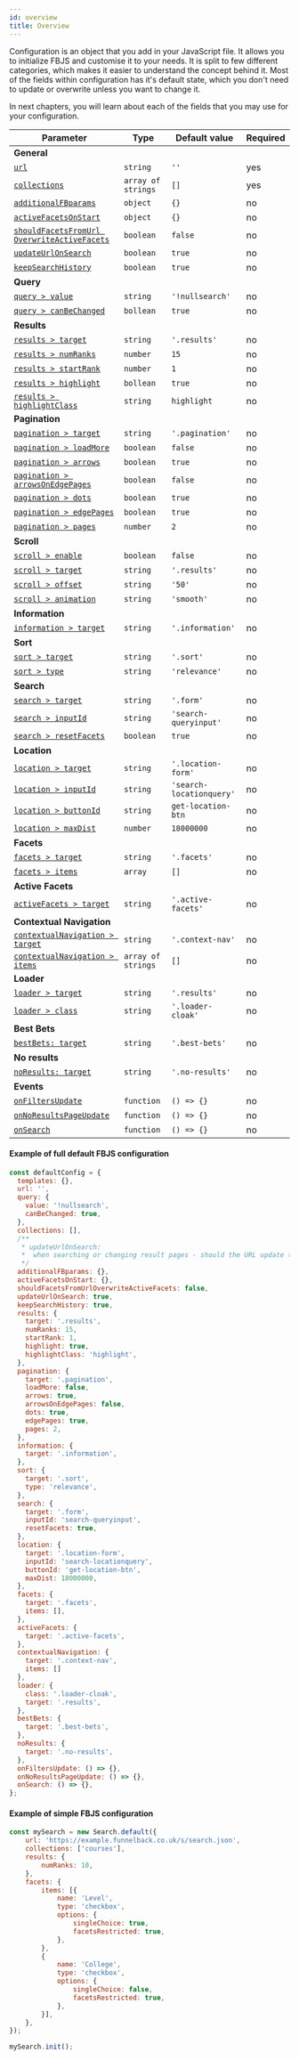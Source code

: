 ```yaml
---
id: overview
title: Overview
---
```


Configuration is an object that you add in your JavaScript file. It allows you to initialize FBJS and customise it to your needs. It is split to few different categories, which makes it easier to understand the concept behind it. Most of the fields within configuration has it's default state, which you don't need to update or overwrite unless you want to change it.

In next chapters, you will learn about each of the fields that you may use for your configuration.

| Parameter 	  | Type 	     | Default value 	| Required 	|
|-------------	|----------- |--------------	|----------	|
| **General** | | | |
| [`url`](1-configuration-1-general.md#url-funnelback-url)         | `string` | `''`        	    | yes       |
| [`collections`](1-configuration-1-general.md#collections-funnelback-collection) | `array of strings` | `[]`   | yes       |
| [`additionalFBparams`](1-configuration-1-general.md#additionalfbparams-additional-parameters) | `object`   | `{}`          | no        |
| [`activeFacetsOnStart`](1-configuration-1-general.md#activefacetsonstart-active-facets-on-start) | `object`   | `{}`          | no        |
| [`shouldFacetsFromUrl OverwriteActiveFacets`](1-configuration-1-general.md#shouldfacetsfromurloverwriteactivefacets-active-facets-priority) | `boolean`   | `false`          | no        |
| [`updateUrlOnSearch`](1-configuration-1-general.md#updateurlonsearch-update-url-after-new-search) | `boolean`   | `true`          | no        |
| [`keepSearchHistory`](1-configuration-1-general.md#keepsearchhistory-keep-history-of-search-in-browser) | `boolean`   | `true`          | no        |
| **Query** | | | |
| [`query > value`](1-configuration-2-query.md#value-value-of-query)         | `string` | `'!nullsearch'`        	    | no       |
| [`query > canBeChanged`](1-configuration-2-query.md#canbechanged-can-the-query-be-changed) | `bollean` | `true`   | no       |
| **Results** | | | |
| [`results > target`](1-configuration-3-results.md#target-location-of-results-in-dom)         | `string` | `'.results'`        	    | no       |
| [`results > numRanks`](1-configuration-3-results.md#numranks-number-of-results-per-page) | `number` | `15`   | no       |
| [`results > startRank`](1-configuration-3-results.md#startrank-starting-search-result) | `number` | `1`   | no       |
| [`results > highlight`](1-configuration-3-results.md#highlight-highlight-query-in-search-results) | `bollean` | `true`   | no       |
| [`results > highlightClass`](1-configuration-3-results.md#highlightclass-class-for-highlight-span) | `string` | `highlight`   | no       |
| **Pagination** | | | |
| [`pagination > target`](1-configuration-4-pagination.md#target-location-of-results-in-dom)         | `string` | `'.pagination'`        	    | no       |
| [`pagination > loadMore`](1-configuration-4-pagination.md#loadmore-change-loading-type-to-load-more) | `boolean` | `false`   | no       |
| [`pagination > arrows`](1-configuration-4-pagination.md#arrows-show-arrows-on-pagination-sides) | `boolean` | `true`   | no       |
| [`pagination > arrowsOnEdgePages`](1-configuration-4-pagination.md#arrowsonedgepages-show-arrows-on-pagination-when-being-on-1st-or-last-page) | `boolean` | `false`   | no       |
| [`pagination > dots`](1-configuration-4-pagination.md#dots-show-dots-between-pages) | `boolean` | `true`   | no       |
| [`pagination > edgePages`](1-configuration-4-pagination.md#edgepages-show-first-and-last-page-if-there-s-a-lot-of-pages) | `boolean` | `true`   | no       |
| [`pagination > pages`](1-configuration-4-pagination.md#pages-amount-of-pages-on-sides-of-active-page) | `number` | `2`   | no       |
| **Scroll** | | | |
| [`scroll > enable`](1-configuration-5-scroll.md#enable-decide-if-you-want-to-use-the-feature)         | `boolean` | `false`        	    | no       |
| [`scroll > target`](1-configuration-5-scroll.md#target-fbjs-will-scroll-up-to-the-top-of-target-element)         | `string` | `'.results'`        	    | no       |
| [`scroll > offset`](1-configuration-5-scroll.md#offset-offset-on-scroll)         | `string` | `'50'`        	    | no       |
| [`scroll > animation`](1-configuration-5-scroll.md#animation-type-of-animation)         | `string` | `'smooth'`        	    | no       |
| **Information** | | | |
| [`information > target`](1-configuration-5-information.md#target-location-of-results-in-dom)         | `string` | `'.information'`        	    | no       |
| **Sort** | | | |
| [`sort > target`](1-configuration-6-sort.md#target-location-of-results-in-dom)         | `string` | `'.sort'`        	    | no       |
| [`sort > type`](1-configuration-6-sort.md#type-default-sort-type)         | `string` | `'relevance'`        	    | no       |
| **Search** | | | |
| [`search > target`](1-configuration-7-search.md/#target-location-of-results-in-dom)         | `string` | `'.form'`        	    | no       |
| [`search > inputId`](1-configuration-7-search.md/#inputid-id-of-the-main-search-input)         | `string` | `'search-queryinput'`        	    | no       |
| [`search > resetFacets`](1-configuration-7-search.md/#resetfacets-resets-selected-facets-on-new-search)         | `boolean` | `true`        	    | no       |
| **Location** | | | |
| [`location > target`](1-configuration-8-location.md#target-location-of-results-in-dom)         | `string` | `'.location-form'`        	    | no       |
| [`location > inputId`](1-configuration-8-location.md#inputid-id-of-the-location-search-input)         | `string` | `'search-locationquery'`        	    | no       |
| [`location > buttonId`](1-configuration-8-location.md#buttonid-id-of-the-button-for-current-location)    | `string` | `get-location-btn`        | no       |
| [`location > maxDist`](1-configuration-8-location.md#maxdist-max-distance-of-result)         | `number` | `18000000`        	    | no       |
| **Facets** | | | |
| [`facets > target`](1-configuration-9-facets.md#onfiltersupdate-when-user-changes-filters)         | `string` | `'.facets'`        	    | no       |
| [`facets > items`](1-configuration-9-facets.md#onnoresultspageupdate-when-there-are-no-results-for-query)         | `array` | `[]`        	    | no       |
| **Active Facets** | | | |
| [`activeFacets > target`](1-configuration-10-active-facets.md#target-location-of-results-in-dom)         | `string` | `'.active-facets'`        	    | no       |
| **Contextual Navigation** | | | |
| [`contextualNavigation > target`](1-configuration-11-contextualNavigation.md#target-location-of-results-in-dom)         | `string` | `'.context-nav'`        	    | no       |
| [`contextualNavigation > items`](1-configuration-11-contextualNavigation.md#items-clusters-names) | `array of strings` | `[]` | no
| **Loader** | | | |
| [`loader > target`](1-configuration-12-loader.md#target-location-of-results-in-dom)         | `string` | `'.results'`        	    | no       |
| [`loader > class`](1-configuration-12-loader.md#class-css-class-attached-to-loader) | `string` | `'.loader-cloak'` | no
| **Best Bets** | | | |
| [`bestBets: target`](1-configuration-13-bestBets.md#target-location-of-results-in-dom)         | `string` | `'.best-bets'`        	    | no       |
| **No results** | | | |
| [`noResults: target`](1-configuration-14-noResults.md#target-location-of-results-in-dom)         | `string` | `'.no-results'`        	    | no       |
| **Events** | | | |
| [`onFiltersUpdate`](1-configuration-15-events.md#onfiltersupdate-when-user-changes-filters)         | `function` | `() => {}`        	    | no       |
| [`onNoResultsPageUpdate`](1-configuration-15-events.md#onnoresultspageupdate-when-there-are-no-results-for-query)         | `function` | `() => {}`        	    | no       |
| [`onSearch`](1-configuration-15-events.md#onsearch-when-user-searches-for-query)         | `function` | `() => {}`        	    | no       |

#### Example of full default FBJS configuration

```js
const defaultConfig = {
  templates: {},
  url: '',
  query: {
    value: '!nullsearch',
    canBeChanged: true,
  },
  collections: [],
  /**
   * updateUrlOnSearch:
   *  when searching or changing result pages - should the URL update to reflect changes?
   */
  additionalFBparams: {},
  activeFacetsOnStart: {},
  shouldFacetsFromUrlOverwriteActiveFacets: false,
  updateUrlOnSearch: true,
  keepSearchHistory: true,
  results: {
    target: '.results',
    numRanks: 15,
    startRank: 1,
    highlight: true,
    highlightClass: 'highlight',
  },
  pagination: {
    target: '.pagination',
    loadMore: false,
    arrows: true,
    arrowsOnEdgePages: false,
    dots: true,
    edgePages: true,
    pages: 2,
  },
  information: {
    target: '.information',
  },
  sort: {
    target: '.sort',
    type: 'relevance',
  },
  search: {
    target: '.form',
    inputId: 'search-queryinput',
    resetFacets: true,
  },
  location: {
    target: '.location-form',
    inputId: 'search-locationquery',
    buttonId: 'get-location-btn',
    maxDist: 18000000,
  },
  facets: {
    target: '.facets',
    items: [],
  },
  activeFacets: {
    target: '.active-facets',
  },
  contextualNavigation: {
    target: '.context-nav',
    items: []
  },
  loader: {
    class: '.loader-cloak',
    target: '.results',
  },
  bestBets: {
    target: '.best-bets',
  },
  noResults: {
    target: '.no-results',
  },
  onFiltersUpdate: () => {},
  onNoResultsPageUpdate: () => {},
  onSearch: () => {},
};
```

#### Example of simple FBJS configuration

```js
const mySearch = new Search.default({
    url: 'https://example.funnelback.co.uk/s/search.json',
    collections: ['courses'],
    results: {
        numRanks: 10,
    },
    facets: {
        items: [{
            name: 'Level',
            type: 'checkbox',
            options: {
                singleChoice: true,
                facetsRestricted: true,
            },
        },
        {
            name: 'College',
            type: 'checkbox',
            options: {
                singleChoice: false,
                facetsRestricted: true,
            },
        }],
    },
});

mySearch.init();
```